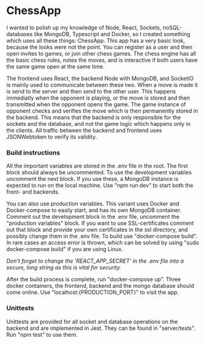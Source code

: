 # ChessApp

I wanted to polish up my knowledge of Node, React, Sockets, noSQL-databases like MongoDB, Typescript and Docker, so I created something which uses all these things: ChessApp. This app has a very basic look, because the looks were not the point. You can register as a user and then open invites to games, or join other chess games. The chess engine has all the basic chess rules, notes the moves, and is interactive if both users have the same game open at the same time. 

The frontend uses React, the backend Node with MongoDB, and SocketIO is mainly used to communicate between these two. When a move is made it is send to the server and then send to the other user. This happens immediatly when the opponent is playing, or the move is stored and then transmitted when the opponent opens the game. The game instance of opponent checks and verifies the move which is then permanently stored in the backend. This means that the backend is only responsible for the sockets and the database, and not the game logic which happens only in the clients. All traffic between the backend and frontend uses JSONWebtoken to verify its validity. 

### Build instructions
All the important variables are stored in the .env file in the root. The first block should always be uncommented. To use the development variables uncomment the next block. If you use these, a MongoDB instance is expected to run on the local machine. Use "npm run dev" to start both the front- and backends. 

You can also use production variables. This variant uses Docker and Docker-compose to easily start, and has its own MongoDB container. Comment out the development block in the .env file, uncomment the "production variables" block. If you want to use SSL-certificates comment out that block and provide your own certificates in the ssl directory, and possibly change them in the .env file. To build use "docker-compose build". In rare cases an access error is thrown, which can be solved by using "sudo docker-compose build" if you are using Linux. 

*Don't forget to change the 'REACT_APP_SECRET' in the .env file into a secure, long string as this is vital for security.*

After the build process is complete, run "docker-compose up". Three docker containers, the frontend, backend and the mongo database should come online. Use "localhost:{PRODUCTION_PORT}" to visit the app. 

### Unittests
Unittests are provided for all socket and database operations on the backend and are implemented in Jest. They can be found in "server/tests". Run "npm test" to use them. 